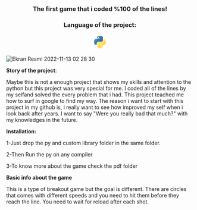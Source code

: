 <h3 align="center">The first game that i coded %100 of the lines!</h3>

<p align="left">

<h3 align="center">Language of the project:</h3>
<p align="center"> <a href="https://www.python.org" target="_blank" rel="noreferrer"> <img src="https://raw.githubusercontent.com/devicons/devicon/master/icons/python/python-original.svg" alt="python" width="40" height="40"/> </a> </p>

<img width="796" alt="Ekran Resmi 2022-11-13 02 28 30" src="https://user-images.githubusercontent.com/91939823/201498611-c6f22cad-be1c-4e64-bc77-6772e16fcab0.png">

**Story of the project**:

Maybe this is not a enough project that shows my skills and attention to the python but this project was very special for me. I coded all of the lines by my selfand solved the 
every problem that i had. This project teached me how to surf in google to find my way. The reason i want to start with this project in my github is, i really want to see how improved my self when i look back after years. 
I want to say "Were you really bad that much?" with my knowledges in the future.

**Installation:**

1-Just drop the py and custom library folder in the same folder.

2-Then Run the py on any compiler

3-To know more about the game check the pdf folder

**Basic info about the game**

This is a type of breakout game but the goal is different. There are circles that comes with different speeds and you need to hit them before they reach
the line. You need to wait for reload after each shot.
